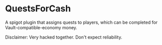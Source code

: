 # QuestsForCash

A spigot plugin that assigns quests to players, which can be completed for Vault-compatible-economy money.

Disclaimer: Very hacked together. Don't expect reliability.